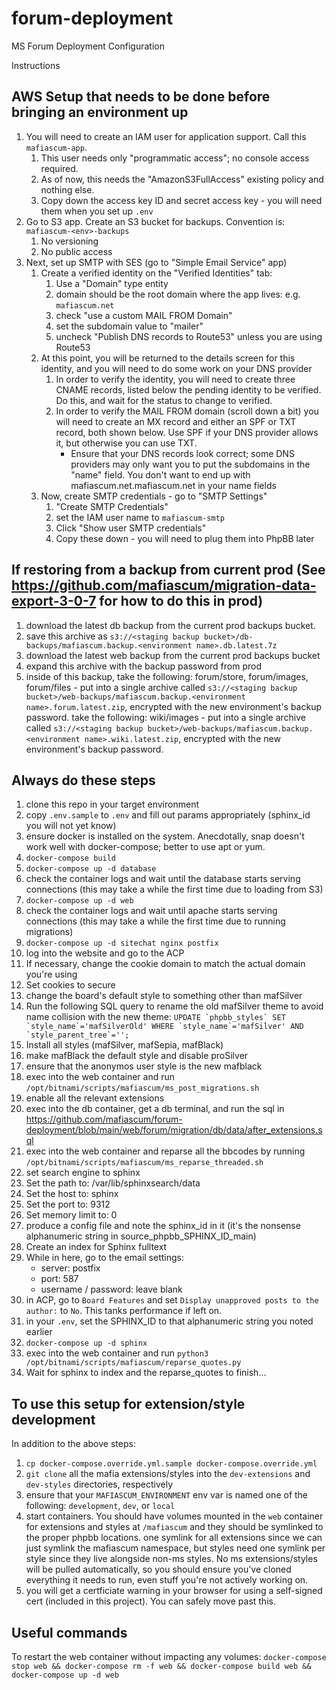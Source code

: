 # forum-deployment
MS Forum Deployment Configuration 

Instructions

## AWS Setup that needs to be done before bringing an environment up
1) You will need to create an IAM user for application support. Call this `mafiascum-app`. 
    1) This user needs only "programmatic access"; no console access required.
    1) As of now, this needs the "AmazonS3FullAccess" existing policy and nothing else.
    1) Copy down the access key ID and secret access key - you will need them when you set up `.env`
1) Go to S3 app. Create an S3 bucket for backups. Convention is: `mafiascum-<env>-backups`
    1) No versioning
    1) No public access
1) Next, set up SMTP with SES (go to "Simple Email Service" app)
    1) Create a verified identity on the "Verified Identities" tab:
        1) Use a "Domain" type entity
        1) domain should be the root domain where the app lives: e.g. `mafiascum.net`
        1) check "use a custom MAIL FROM Domain"
        1) set the subdomain value to "mailer"
        1) uncheck "Publish DNS records to Route53" unless you are using Route53
    1) At this point, you will be returned to the details screen for this identity, and you will need to do some work on your DNS provider
        1) In order to verify the identity, you will need to create three CNAME records, listed below the pending identity to be verified. Do this, and wait for the status to change to verified.
        1) In order to verify the MAIL FROM domain (scroll down a bit) you will need to create an MX record and either an SPF or TXT record, both shown below. Use SPF if your DNS provider allows it, but otherwise you can use TXT. 
            * Ensure that your DNS records look correct; some DNS providers may only want you to put the subdomains in the "name" field. You don't want to end up with mafiascum.net.mafiascum.net in your name fields
    1) Now, create SMTP credentials - go to "SMTP Settings"
        1) "Create SMTP Credentials"
        1) set the IAM user name to `mafiascum-smtp`
        1) Click "Show user SMTP credentials"
        1) Copy these down - you will need to plug them into PhpBB later

## If restoring from a backup from current prod (See https://github.com/mafiascum/migration-data-export-3-0-7 for how to do this in prod)

1) download the latest db backup from the current prod backups bucket.
1) save this archive as `s3://<staging backup bucket>/db-backups/mafiascum.backup.<environment name>.db.latest.7z`
1) download the latest web backup from the current prod backups bucket
1) expand this archive with the backup password from prod
1) inside of this backup, take the following: forum/store, forum/images, forum/files - put into a single archive called `s3://<staging backup bucket>/web-backups/mafiascum.backup.<environment name>.forum.latest.zip`, encrypted with the new environment's backup password. take the following: wiki/images - put into a single archive called `s3://<staging backup bucket>/web-backups/mafiascum.backup.<environment name>.wiki.latest.zip`, encrypted with the new environment's backup password.

## Always do these steps

1) clone this repo in your target environment
1) copy `.env.sample` to `.env` and fill out params appropriately (sphinx_id you will not yet know)
1) ensure docker is installed on the system. Anecdotally, snap doesn't work well with docker-compose; better to use apt or yum.
1) `docker-compose build`
1) `docker-compose up -d database`
1) check the container logs and wait until the database starts serving connections (this may take a while the first time due to loading from S3)
1) `docker-compose up -d web`
1) check the container logs and wait until apache starts serving connections (this may take a while the first time due to running migrations)
1) `docker-compose up -d sitechat nginx postfix`
1) log into the website and go to the ACP
1) If necessary, change the cookie domain to match the actual domain you're using
1) Set cookies to secure
1) change the board's default style to something other than mafSilver
1) Run the following SQL query to rename the old mafSilver theme to avoid name collision with the new theme: ```UPDATE `phpbb_styles` SET `style_name`='mafSilverOld' WHERE `style_name`='mafSilver' AND `style_parent_tree`='';```
1) Install all styles (mafSilver, mafSepia, mafBlack)
1) make mafBlack the default style and disable proSilver
1) ensure that the anonymos user style is the new mafblack
1) exec into the web container and run `/opt/bitnami/scripts/mafiascum/ms_post_migrations.sh`
1) enable all the relevant extensions
1) exec into the db container, get a db terminal, and run the sql in https://github.com/mafiascum/forum-deployment/blob/main/web/forum/migration/db/data/after_extensions.sql
1) exec into the web container and reparse all the bbcodes by running `/opt/bitnami/scripts/mafiascum/ms_reparse_threaded.sh`
1) set search engine to sphinx
1) Set the path to: /var/lib/sphinxsearch/data
1) Set the host to: sphinx
1) Set the port to: 9312
1) Set memory limit to: 0
1) produce a config file and note the sphinx_id in it (it's the nonsense alphanumeric string in source_phpbb_SPHINX_ID_main)
1) Create an index for Sphinx fulltext
1) While in here, go to the email settings: 
    * server: postfix
    * port: 587
    * username / password: leave blank
1) in ACP, go to `Board Features` and set `Display unapproved posts to the author:` to `No`. This tanks performance if left on.
1) in your `.env`, set the SPHINX_ID to that alphanumeric string you noted earlier
1) `docker-compose up -d sphinx`
1) exec into the web container and run `python3 /opt/bitnami/scripts/mafiascum/reparse_quotes.py`
1) Wait for sphinx to index and the reparse_quotes to finish...

## To use this setup for extension/style development
In addition to the above steps:
1) `cp docker-compose.override.yml.sample docker-compose.override.yml`
1) `git clone` all the mafia extensions/styles into the `dev-extensions` and `dev-styles` directories, respectively
1) ensure that your `MAFIASCUM_ENVIRONMENT` env var is named one of the following: `development`, `dev`, or `local`
1) start containers. You should have volumes mounted in the `web` container for extensions and styles at `/mafiascum` and they should be symlinked to the proper phpbb locations. one symlink for all extensions since we can just symlink the mafiascum namespace, but styles need one symlink per style since they live alongside non-ms styles. No ms extensions/styles will be pulled automatically, so you should ensure you've cloned everything it needs to run, even stuff you're not actively working on.
1) you will get a certficiate warning in your browser for using a self-signed cert (included in this project). You can safely move past this.

## Useful commands
To restart the web container without impacting any volumes: `docker-compose stop web && docker-compose rm -f web && docker-compose build web && docker-compose up -d web`
